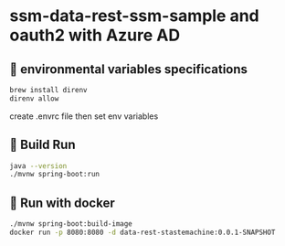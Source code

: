 # ssm-data-rest-ssm-sample and oauth2 with Azure AD

## 🧨 environmental variables specifications
```bash
brew install direnv
direnv allow 
```
create .envrc file then set env variables

## 🏯 Build Run
```bash
java --version
./mvnw spring-boot:run
```

## 🎇 Run with docker
```bash
./mvnw spring-boot:build-image
docker run -p 8080:8080 -d data-rest-stastemachine:0.0.1-SNAPSHOT
```
